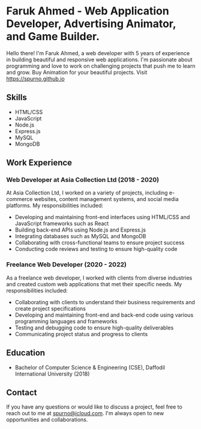 # Faruk Ahmed - Web Application Developer, Advertising Animator, and Game Builder.

Hello there! I'm Faruk Ahmed, a web developer with 5 years of experience in building beautiful and responsive web applications. I'm passionate about programming and love to work on challenging projects that push me to learn and grow. Buy Animation for your beautiful projects. Visit https://spurno.github.io

## Skills

- HTML/CSS
- JavaScript
- Node.js
- Express.js
- MySQL
- MongoDB

## Work Experience

### Web Developer at Asia Collection Ltd (2018 - 2020)

At Asia Collection Ltd, I worked on a variety of projects, including e-commerce websites, content management systems, and social media platforms. My responsibilities included:

- Developing and maintaining front-end interfaces using HTML/CSS and JavaScript frameworks such as React
- Building back-end APIs using Node.js and Express.js
- Integrating databases such as MySQL and MongoDB
- Collaborating with cross-functional teams to ensure project success
- Conducting code reviews and testing to ensure high-quality code

### Freelance Web Developer (2020 - 2022)

As a freelance web developer, I worked with clients from diverse industries and created custom web applications that met their specific needs. My responsibilities included:

- Collaborating with clients to understand their business requirements and create project specifications
- Developing and maintaining front-end and back-end code using various programming languages and frameworks
- Testing and debugging code to ensure high-quality deliverables
- Communicating project status and progress to clients

## Education

- Bachelor of Computer Science & Engineering (CSE), Daffodil International University (2018)

## Contact

If you have any questions or would like to discuss a project, feel free to reach out to me at [spurno@icloud.com](mailto:spurno@icloud.com). I'm always open to new opportunities and collaborations.
